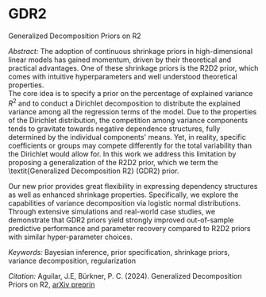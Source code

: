 # GDR2
Generalized Decomposition Priors on R2

_Abstract:_ The adoption of continuous shrinkage priors in high-dimensional linear models has gained momentum, driven by their theoretical and practical advantages. One of these shrinkage priors is the R2D2 prior, which comes with intuitive hyperparameters and well understood theoretical properties.  
The core idea is to specify a prior on the percentage of explained variance $R^2$ and to conduct a Dirichlet decomposition to distribute the explained variance among all the regression terms of the model.  Due to the properties of the Dirichlet distribution, the competition among variance components tends to gravitate towards negative dependence structures, fully determined by the individual components' means. Yet, in reality, specific coefficients or groups may compete differently for the total variability than the Dirichlet would allow for. In this work we address this limitation by proposing a generalization of the R2D2 prior, which we term the \textit{Generalized Decomposition R2} (GDR2) prior. 

Our new prior provides great flexibility in expressing dependency structures as well as enhanced shrinkage properties. Specifically, we explore the capabilities of variance decomposition via logistic normal distributions.
Through extensive simulations and real-world case studies, we demonstrate that GDR2 priors yield strongly improved out-of-sample predictive performance and parameter recovery compared to R2D2 priors with similar hyper-parameter choices.

_Keywords:_ Bayesian inference, prior specification, shrinkage priors, variance decomposition, regularization

_Citation:_  Aguilar, J.E, Bürkner, P. C. (2024). Generalized Decomposition Priors on R2, [arXiv preprin](https://arxiv.org/abs/2401.10180)
